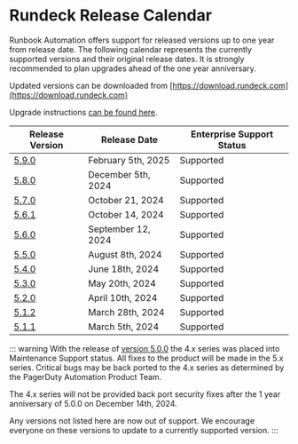 # Rundeck Release Calendar

Runbook Automation offers support for released versions up to one year from release date.  The following calendar represents the currently supported versions and their original release dates.  It is strongly recommended to plan upgrades ahead of the one year anniversary.

Updated versions can be downloaded from [https://download.rundeck.com](https://download.rundeck.com)

Upgrade instructions [can be found here](/upgrading/index.md).


| Release Version                          | Release Date         | Enterprise Support Status |
|------------------------------------------|----------------------|---------------------------|
| [5.9.0](/history/5_x/version-5.9.0.md)   | February 5th, 2025   | Supported |
| [5.8.0](/history/5_x/version-5.8.0.md)   | December 5th, 2024   | Supported |
| [5.7.0](/history/5_x/version-5.7.0.md)   | October 21, 2024   | Supported |
| [5.6.1](/history/5_x/version-5.6.1.md)   | October 14, 2024   | Supported |
| [5.6.0](/history/5_x/version-5.6.0.md)   | September 12, 2024   | Supported |
| [5.5.0](/history/5_x/version-5.5.0.md)   | August 8th, 2024   | Supported |
| [5.4.0](/history/5_x/version-5.4.0.md)   | June 18th, 2024   | Supported |
| [5.3.0](/history/5_x/version-5.3.0.md)   | May 20th, 2024   | Supported |
| [5.2.0](/history/5_x/version-5.2.0.md)   | April 10th, 2024    | Supported |
| [5.1.2](/history/5_x/version-5.1.1.md)   | March 28th, 2024    | Supported |
| [5.1.1](/history/5_x/version-5.1.1.md)   | March 5th, 2024    | Supported |

::: warning
With the release of [version 5.0.0](5_x/version-5.0.0.html) the 4.x series was placed into Maintenance Support status. All fixes to the product will be made in the 5.x series.  Critical bugs may be back ported to the 4.x series as determined by the PagerDuty Automation Product Team.

The 4.x series will not be provided back port security fixes after the 1 year anniversary of 5.0.0 on December 14th, 2024.

Any versions not listed here are now out of support.  We encourage everyone on these versions to update to a currently supported version.
:::

